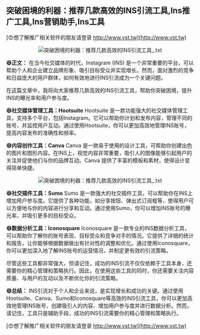 ## **突破困境的利器：推荐几款高效的INS引流工具,Ins推广工具,Ins营销助手,Ins工具**

[😍想了解推广相关软件的朋友请登录 http://www.vst.tw](http://www.vst.tw)

 <center><img src="https://vst.tw/MP4/tuiguang/png/7.png" alt="突破困境的利器：推荐几款高效的INS引流工具_.txt"></center>

**😄正文：**
在当今社交媒体的时代，Instagram (INS) 是一个非常重要的平台，可以帮助个人和企业建立品牌形象、吸引目标受众并实现增长。然而，面对激烈的竞争和日益庞大的用户群体，如何有效地进行INS引流成为一个关键问题。

在这篇文章中，我将向大家推荐几款高效的INS引流工具，帮助你突破困境，提升INS的曝光率和用户参与度。

**😄社交媒体管理工具：Hootsuite**
Hootsuite 是一款功能强大的社交媒体管理工具，支持多个平台，包括Instagram。它可以帮助你计划和发布内容，管理不同的账号，并监控用户互动。通过使用Hootsuite，你可以更加高效地管理INS账号，提高内容发布的准确性和频率。

**😄内容创作工具：Canva**
Canva 是一款易于使用的设计工具，可帮助你创建出色的图片和图形内容。在INS上，视觉内容非常重要，吸引人的图像能够引起用户的关注并促使他们与你的品牌互动。Canva 提供了丰富的模板和素材，使得设计变得简单快捷。

 <center><img src="https://vst.tw/MP4/tuiguang/png/5.png" alt="突破困境的利器：推荐几款高效的INS引流工具_.txt"></center>

**😄社交插件工具：Sumo**
Sumo 是一款强大的社交插件工具，可以帮助你在INS上增加用户参与度。它提供了各种功能，如分享按钮、弹出式订阅框等，使得用户可以方便地与你的内容进行分享和互动。通过使用Sumo，你可以增加INS账号的曝光率，并吸引更多的目标受众。

**😄数据分析工具：Iconosquare**
Iconosquare 是一款专业的INS数据分析工具，可以帮助你了解你的账号表现、目标受众和竞争对手的情况。它提供了详细的统计和报告，让你能够根据数据做出有针对性的调整和优化。通过使用Iconosquare，你可以更加深入地了解INS账号的运营情况，并制定更有效的引流策略。

尽管这些工具都非常强大，但请记住，成功的INS引流不仅仅依赖于工具本身，还需要你的精心管理和策略执行。因此，在使用这些工具的同时，你还需要关注内容质量、与用户的互动以及不断优化你的引流策略。

**😄总结：**
INS引流对于个人和企业来说，是实现增长和成功的关键。通过使用Hootsuite、Canva、Sumo和Iconosquare等高效的INS引流工具，你可以更加高效地管理INS账号、创建吸引人的内容、增加用户参与度并进行数据分析。然而，请记住，工具只是辅助手段，成功的INS引流需要你的精心管理和策略执行。

[😍想了解推广相关软件的朋友请登录 http://www.vst.tw](http://www.vst.tw)



